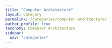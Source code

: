 ```yaml
---
title: "Computer Architecture"
layout: category
permalink: /categories/computer-architecture/
author_profile: true
taxonomy: Computer Architecture
sidebar:
  nav: "categories"
---
```

